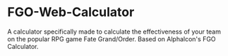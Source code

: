 # FGO-Web-Calculator
A calculator specifically made to calculate the effectiveness of your team on the popular RPG game Fate Grand/Order.  Based on Alphalcon's FGO Calculator.
